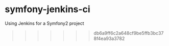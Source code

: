symfony-jenkins-ci
==================

Using Jenkins for a Symfony2 project
>>>>>>> db6a9ff6c2a648cf9be5ffb3bc378f4ea93a3782
